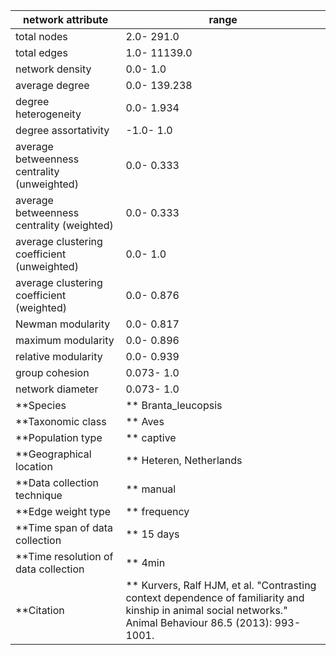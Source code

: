 network attribute|range
---|---
total nodes|2.0- 291.0
total edges|1.0- 11139.0
network density|0.0- 1.0
average degree|0.0- 139.238
degree heterogeneity|0.0- 1.934
degree assortativity|-1.0- 1.0
average betweenness centrality (unweighted)|0.0- 0.333
average betweenness centrality (weighted)|0.0- 0.333
average clustering coefficient (unweighted)|0.0- 1.0
average clustering coefficient (weighted)|0.0- 0.876
Newman modularity|0.0- 0.817
maximum modularity|0.0- 0.896
relative modularity|0.0- 0.939
group cohesion|0.073- 1.0
network diameter|0.073- 1.0
**Species|** Branta_leucopsis
**Taxonomic class|** Aves
**Population type|** captive
**Geographical location|** Heteren, Netherlands
**Data collection technique|** manual 
**Edge weight type|** frequency
**Time span of data collection|** 15 days
**Time resolution of data collection|** 4min
**Citation|** Kurvers, Ralf HJM, et al. "Contrasting context dependence of familiarity and kinship in animal social networks." Animal Behaviour 86.5 (2013): 993-1001.